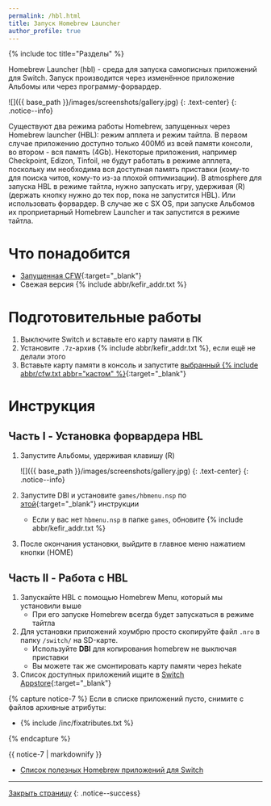 ```yaml
---
permalink: /hbl.html
title: Запуск Homebrew Launcher
author_profile: true
---
```

{% include toc title="Разделы" %}

Homebrew Launcher (hbl) - среда для запуска самописных приложений для Switch. Запуск производится через изменённое приложение Альбомы или через программу-форвардер.

![]({{ base_path }}/images/screenshots/gallery.jpg) 
{: .text-center}
{: .notice--info}

Существуют два режима работы Homebrew, запущенных через Homebrew launcher (HBL): режим апплета и режим тайтла. В первом случае приложению доступно только 400Мб из всей памяти консоли, во втором - вся память (4Gb). Некоторые приложения, например Checkpoint, Edizon, Tinfoil, не будут работать в режиме апплета, поскольку им необходима вся доступная память приставки (кому-то для поиска читов, кому-то из-за плохой оптимизации). В atmosphere для запуска HBL в режиме тайтла, нужно запускать игру, удерживая (R) (держать кнопку нужно до тех пор, пока не запустится HBL). Или использовать форвардер. В случае же с SX OS, при запуске Альбомов их проприетарный Homebrew Launcher и так запустится в режиме тайтла. 

# Что понадобится

* [Запущенная CFW](cfw){:target="_blank"}
* Свежая версия {% include abbr/kefir_addr.txt %}

# Подготовительные работы

1. Выключите Switch и вставьте его карту памяти в ПК 
1. Установите `.7z`-архив {% include abbr/kefir_addr.txt %}, если ещё не делали этого
1. Вставьте карту памяти в консоль и запустите [выбранный {% include abbr/cfw.txt abbr="кастом" %}](cfw){:target="_blank"}

# Инструкция

## Часть I - Установка форвардера HBL 

1. Запустите Альбомы, удерживая клавишу (R)

    ![]({{ base_path }}/images/screenshots/gallery.jpg) 
    {: .text-center}
    {: .notice--info}
    
1. Запустите DBI и установите `games/hbmenu.nsp` по [этой](games){:target="_blank"} инструкции
    * Если у вас нет `hbmenu.nsp` в папке `games`, обновите {% include abbr/kefir_addr.txt %}
1. После окончания установки, выйдите в главное меню нажатием кнопки (HOME)

## Часть II - Работа с HBL

1. Запускайте HBL с помощью Homebrew Menu, который мы установили выше
    * При его запуске Homebrew всегда будет запускаться в режиме тайтла 
1. Для установки приложений хоумбрю просто скопируйте файл `.nro` в папку `/switch/` на SD-карте.
    * Используйте **DBI** для копирования homebrew не выключая приставки
    * Вы можете так же смонтировать карту памяти через hekate
1. Список доступных приложений ищите в [Switch Appstore](https://www.switchbru.com/appstore/#/){:target="_blank"}

{% capture notice-7 %}
Если в списке приложений пусто, снимите с файлов архивные атрибуты: 

* {% include /inc/fixatributes.txt %}

{% endcapture %}

<div class="notice--warning">{{ notice-7 | markdownify }}</div>

* [Список полезных Homebrew приложений для Switch](https://vk.com/@pg_testing-homebrew-apps-for-switch)

___

[Закрыть страницу](javascript:window.close();)
{: .notice--success}